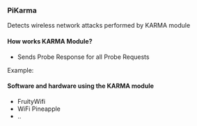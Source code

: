 ### PiKarma

Detects wireless network attacks performed by KARMA module


#### How works KARMA Module?

+ Sends Probe Response for all Probe Requests

Example:



#### Software and hardware using the KARMA module

+ FruityWifi
+ WiFi Pineapple
+ ..

